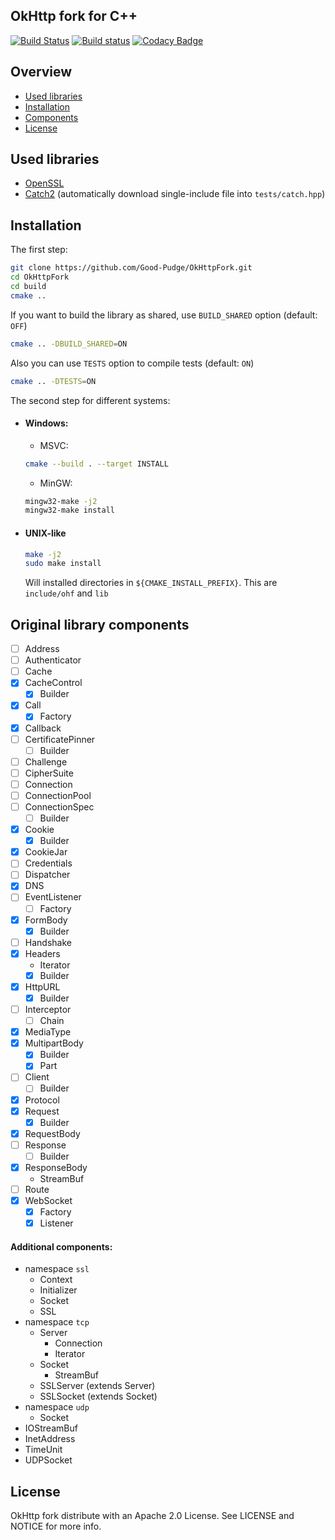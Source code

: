 ## OkHttp fork for C++ 
[![Build Status](https://travis-ci.org/Good-Pudge/okhttp-fork.svg?branch=master)](https://travis-ci.org/Good-Pudge/okhttp-fork)
[![Build status](https://ci.appveyor.com/api/projects/status/sfpb0w34urnfn59l?svg=true)](https://ci.appveyor.com/project/Good-Pudge/okhttp-fork)
[![Codacy Badge](https://api.codacy.com/project/badge/Grade/7fa35ce47ad34ad991db821a9ece9c42)](https://www.codacy.com/app/Good-Pudge/okhttp-fork?utm_source=github.com&amp;utm_medium=referral&amp;utm_content=Good-Pudge/okhttp-fork&amp;utm_campaign=Badge_Grade)

## Overview
* [Used libraries](#used_libs)
* [Installation](#installation)
* [Components](#components)
* [License](#license)

## <a name="used_libs"></a> Used libraries
* [OpenSSL](https://github.com/openssl/openssl)
* [Catch2](https://github.com/catchorg/Catch2) (automatically download single-include file into `tests/catch.hpp`)

## <a name="installation"></a> Installation
The first step:
````bash
git clone https://github.com/Good-Pudge/OkHttpFork.git
cd OkHttpFork
cd build
cmake ..
````
If you want to build the library as shared, use `BUILD_SHARED` option (default: `OFF`)
````bash
cmake .. -DBUILD_SHARED=ON
````  
Also you can use `TESTS` option to compile tests (default: `ON`)
````bash
cmake .. -DTESTS=ON
````

The second step for different systems:
* #### Windows:
    * MSVC:
    ````bash
    cmake --build . --target INSTALL
    ````
    * MinGW:
    ````bash
    mingw32-make -j2
    mingw32-make install
    ````
* #### UNIX-like
    ````bash
    make -j2
    sudo make install
    ````
    Will installed directories in `${CMAKE_INSTALL_PREFIX}`. This are `include/ohf` and `lib`

## <a name="components"></a> Original library components
- [ ] Address
- [ ] Authenticator
- [ ] Cache
- [x] CacheControl
    - [x] Builder
- [x] Call
    - [x] Factory
- [x] Callback
- [ ] CertificatePinner
    - [ ] Builder
- [ ] Challenge
- [ ] CipherSuite
- [ ] Connection
- [ ] ConnectionPool
- [ ] ConnectionSpec
    - [ ] Builder
- [x] Cookie
    - [x] Builder
- [x] CookieJar
- [ ] Credentials
- [ ] Dispatcher
- [x] DNS
- [ ] EventListener
    - [ ] Factory
- [x] FormBody
    - [x] Builder
- [ ] Handshake
- [x] Headers
    * Iterator
    - [x] Builder
- [x] HttpURL
    - [x] Builder
- [ ] Interceptor
    - [ ] Chain
- [x] MediaType
- [x] MultipartBody
    - [x] Builder
    - [x] Part
- [ ] Client
    - [ ] Builder
- [x] Protocol
- [x] Request
    - [x] Builder
- [x] RequestBody
- [ ] Response
    - [ ] Builder
- [x] ResponseBody
    * StreamBuf
- [ ] Route
- [x] WebSocket
    - [x] Factory
    - [x] Listener

#### Additional components:
* namespace `ssl`
    * Context
    * Initializer
    * Socket
    * SSL
* namespace `tcp`
    * Server
        * Connection
        * Iterator
    * Socket
        * StreamBuf
    * SSLServer (extends Server)
    * SSLSocket (extends Socket)
* namespace `udp`
    * Socket
* IOStreamBuf
* InetAddress
* TimeUnit
* UDPSocket

## <a name="license"></a> License
OkHttp fork distribute with an Apache 2.0 License. See LICENSE and NOTICE for more info.
